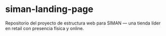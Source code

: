 # siman-landing-page
Repositorio del proyecto de estructura web para SIMAN — una tienda líder en retail con presencia física y online. 
